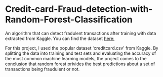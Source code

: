 # Credit-card-Fraud-detection-with-Random-Forest-Classification
An algorithm that can detect fradulent transactions after training with data extracted from Kaggle. You can find the dataset [here:](https://www.kaggle.com/mlg-ulb/creditcardfraud) 

For this project, I used the popular dataset 'creditcard.csv' from Kaggle. By splitting the data into training and test sets and evaluating the accuracy of the most common
machine learning models, the project comes to the conclusion that random forest privides the best predictions about a set of transactions being fraudulent or not.
